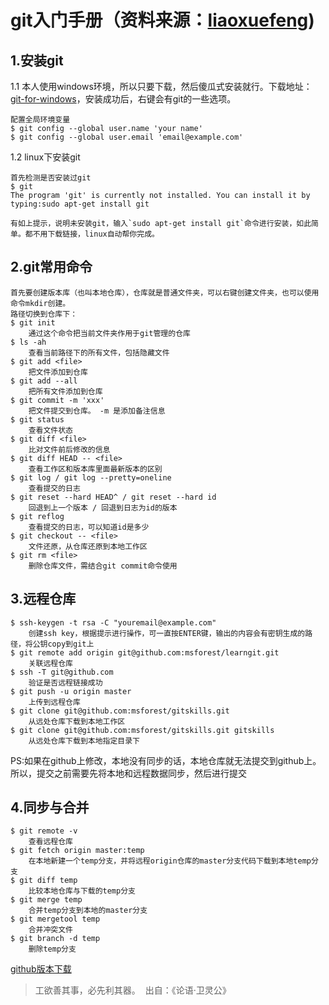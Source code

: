 # git入门手册（资料来源：[liaoxuefeng](http://www.liaoxuefeng.com))

## 1.安装git

 1.1 本人使用windows环境，所以只要下载，然后傻瓜式安装就行。下载地址：[git-for-windows](https://git-for-windows.github.io)，安装成功后，右键会有git的一些选项。
 
	配置全局环境变量
	$ git config --global user.name 'your name'
	$ git config --global user.email 'email@example.com'
	
 1.2 linux下安装git
 
	首先检测是否安装过git
	$ git
	The program 'git' is currently not installed. You can install it by typing:sudo apt-get install git
	
	有如上提示，说明未安装git，输入`sudo apt-get install git`命令进行安装，如此简单。都不用下载链接，linux自动帮你完成。
    
## 2.git常用命令

	首先要创建版本库（也叫本地仓库），仓库就是普通文件夹，可以右键创建文件夹，也可以使用命令mkdir创建。
	路径切换到仓库下：
	$ git init
		通过这个命令把当前文件夹作用于git管理的仓库
	$ ls -ah
		查看当前路径下的所有文件，包括隐藏文件
	$ git add <file>
		把文件添加到仓库
	$ git add --all
		把所有文件添加到仓库
	$ git commit -m 'xxx'
		把文件提交到仓库。 -m 是添加备注信息
	$ git status
		查看文件状态
	$ git diff <file>
		比对文件前后修改的信息
	$ git diff HEAD -- <file>
		查看工作区和版本库里面最新版本的区别
	$ git log / git log --pretty=oneline
		查看提交的日志
	$ git reset --hard HEAD^ / git reset --hard id
		回退到上一个版本 / 回退到日志为id的版本
	$ git reflog
		查看提交的日志，可以知道id是多少
	$ git checkout -- <file>
		文件还原，从仓库还原到本地工作区
	$ git rm <file>
		删除仓库文件，需结合git commit命令使用
		
## 3.远程仓库

	$ ssh-keygen -t rsa -C "youremail@example.com"
		创建ssh key，根据提示进行操作，可一直按ENTER键，输出的内容会有密钥生成的路径，将公钥copy到git上		
	$ git remote add origin git@github.com:msforest/learngit.git
		关联远程仓库
	$ ssh -T git@github.com
		验证是否远程链接成功
	$ git push -u origin master
		上传到远程仓库
	$ git clone git@github.com:msforest/gitskills.git
		从远处仓库下载到本地工作区
	$ git clone git@github.com:msforest/gitskills.git gitskills
		从远处仓库下载到本地指定目录下
		
PS:如果在github上修改，本地没有同步的话，本地仓库就无法提交到github上。所以，提交之前需要先将本地和远程数据同步，然后进行提交

## 4.同步与合并
	
	$ git remote -v
		查看远程仓库
	$ git fetch origin master:temp
		在本地新建一个temp分支，并将远程origin仓库的master分支代码下载到本地temp分支
	$ git diff temp
		比较本地仓库与下载的temp分支
	$ git merge temp
		合并temp分支到本地的master分支
	$ git mergetool temp
		合并冲突文件
	$ git branch -d temp 
		删除temp分支


[github版本下载](https://desktop.github.com)

> 工欲善其事，必先利其器。 ​ 出自：《论语·卫灵公》

